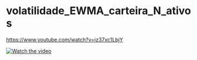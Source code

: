 # volatilidade_EWMA_carteira_N_ativos

https://www.youtube.com/watch?v=jz37xc1LbjY

[![Watch the video](http://i3.ytimg.com/vi/jz37xc1LbjY/hqdefault.jpg)](https://www.youtube.com/watch?v=jz37xc1LbjY)
